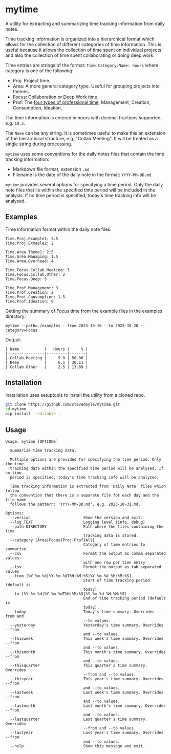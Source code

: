 # mytime

A utility for extracting and summarizing time tracking information from daily
notes.

Time tracking information is organized into a hierarchical format which allows
for the collection of different categories of time information. This is useful
because it allows the collection of time spent on individual projects and also
the collection of time spent collaborating or doing deep work.

Time entries are strings of the format: `Time.Category.Name: hours` where
category is one of the following:

- Proj: Project time.
- Area: A more general category type. Useful for grouping projects into themes.
- Focus: Collaboration or Deep Work time.
- Prof: The [four types of professional time](https://www.sahilbloom.com/newsletter/the-4-types-of-professional-time?ref=mattrutherford.co.uk), Management, Creation, Consumption, Ideation.

The time information is entered in hours with decimal fractions supported, e.g. `10.5`.

The `Name` can be any string. It is sometimes useful to make this an extension
of the hierarchical structure, e.g. "Collab.Meeting". It will be treated as a
single string during processing.

`mytime` uses some conventions for the daily notes files that contain the time
tracking information:

- Markdown file format, extension `.md`
- Filename is the date of the daily note in the format: `YYYY-MM-DD.md`

`mytime` provides several options for specifying a time period. Only the daily
note files that lie within the specified time period will be included in the
analysis. If no time period is specified, today's time tracking info will be
analysed.

## Examples

Time information format within the daily note files:

```
Time.Proj.Example1: 3.5
Time.Proj.Exmaple2: 2

Time.Area.Theme1: 2.5
Time.Area.Managing: 1.5
Time.Area.Overhead: 4

Time.Focus.Collab.Meeting: 3
Time.Focus.Collab.Other: 2
Time.Focus.Deep: 5

Time.Prof.Management: 3
Time.Prof.Creation: 2
Time.Prof.Consumption: 1.5
Time.Prof.Ideation: 0
```

Getting the summary of *Focus* time from the example files in the examples directory:
```
mytime --path=./examples --from 2023-10-16 --to 2023-10-20 --category=Focus
```

Output:
```text
| Name           |   Hours |     % |
|----------------|---------|-------|
| Collab.Meeting |     9.0 | 50.00 |
| Deep           |     6.5 | 36.11 |
| Collab.Other   |     2.5 | 13.89 |
```



## Installation

Installation uses setuptools to install the utility from a cloned repo.

```bash
git clone https://github.com/stevedoyle/mytime.git
cd mytime
pip install --editable .
```

## Usage

```
Usage: mytime [OPTIONS]

  Summarize time tracking data.

  Multiple options are provided for specifying the time period. Only the time
  tracking data within the specified time period will be analysed. If no time
  period is specified, today's time tracking info will be analyzed.

  Time tracking information is extracted from 'Daily Note' files which follow
  the convention that there is a separate file for each day and the file name
  follows the pattern: 'YYYY-MM-DD.md', e.g. 2023-10-31.md.

Options:
  --version                       Show the version and exit.
  --log TEXT                      Logging level (info, debug)
  --path DIRECTORY                Path where the files containing the time
                                  tracking data is stored.
  --category [Area|Focus|Proj|Prof|All]
                                  Category of time entries to summarise
  --csv                           Format the output as comma separated values
                                  with one row per time entry
  --tsv                           Format the output as tab separated values
  --from [%Y-%m-%d|%Y-%m-%dT%H:%M:%S|%Y-%m-%d %H:%M:%S]
                                  Start of time tracking period (default is
                                  today).
  --to [%Y-%m-%d|%Y-%m-%dT%H:%M:%S|%Y-%m-%d %H:%M:%S]
                                  End of time tracking period (default is
                                  today).
  --today                         Today's time summary. Overrides --from and
                                  --to values.
  --yesterday                     Yesterday's time summary. Overrides --from
                                  and --to values.
  --thisweek                      This week's time summary. Overrides --from
                                  and --to values.
  --thismonth                     This month's time summary. Overrides --from
                                  and --to values.
  --thisquarter                   This quarter's time summary. Overrides
                                  --from and --to values.
  --thisyear                      This year's time summary. Overrides --from
                                  and --to values.
  --lastweek                      Last week's time summary. Overrides --from
                                  and --to values.
  --lastmonth                     Last month's time summary. Overrides --from
                                  and --to values.
  --lastquarter                   Last quarter's time summary. Overrides
                                  --from and --to values.
  --lastyear                      Last year's time summary. Overrides --from
                                  and --to values.
  --help                          Show this message and exit.
```
